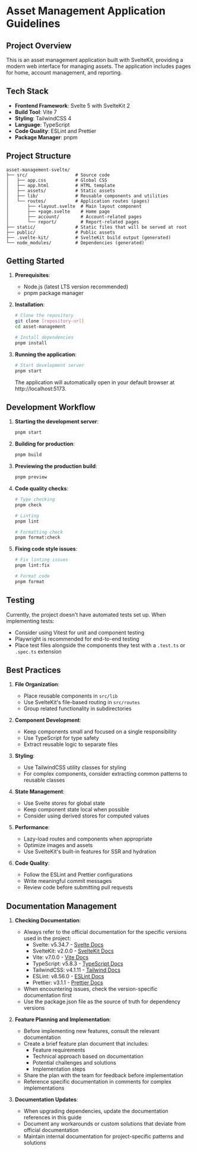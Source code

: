 # Asset Management Application Guidelines

## Project Overview
This is an asset management application built with SvelteKit, providing a modern web interface for managing assets. The application includes pages for home, account management, and reporting.

## Tech Stack
- **Frontend Framework**: Svelte 5 with SvelteKit 2
- **Build Tool**: Vite 7
- **Styling**: TailwindCSS 4
- **Language**: TypeScript
- **Code Quality**: ESLint and Prettier
- **Package Manager**: pnpm

## Project Structure
```
asset-management-svelte/
├── src/                  # Source code
│   ├── app.css           # Global CSS
│   ├── app.html          # HTML template
│   ├── assets/           # Static assets
│   ├── lib/              # Reusable components and utilities
│   └── routes/           # Application routes (pages)
│       ├── +layout.svelte  # Main layout component
│       ├── +page.svelte    # Home page
│       ├── account/        # Account-related pages
│       └── report/         # Report-related pages
├── static/               # Static files that will be served at root
├── public/               # Public assets
├── .svelte-kit/          # SvelteKit build output (generated)
└── node_modules/         # Dependencies (generated)
```

## Getting Started
1. **Prerequisites**:
   - Node.js (latest LTS version recommended)
   - pnpm package manager

2. **Installation**:
   ```bash
   # Clone the repository
   git clone [repository-url]
   cd asset-management

   # Install dependencies
   pnpm install
   ```

3. **Running the application**:
   ```bash
   # Start development server
   pnpm start
   ```
   The application will automatically open in your default browser at http://localhost:5173.

## Development Workflow
1. **Starting the development server**:
   ```bash
   pnpm start
   ```

2. **Building for production**:
   ```bash
   pnpm build
   ```

3. **Previewing the production build**:
   ```bash
   pnpm preview
   ```

4. **Code quality checks**:
   ```bash
   # Type checking
   pnpm check

   # Linting
   pnpm lint

   # Formatting check
   pnpm format:check
   ```

5. **Fixing code style issues**:
   ```bash
   # Fix linting issues
   pnpm lint:fix

   # Format code
   pnpm format
   ```

## Testing
Currently, the project doesn't have automated tests set up. When implementing tests:
- Consider using Vitest for unit and component testing
- Playwright is recommended for end-to-end testing
- Place test files alongside the components they test with a `.test.ts` or `.spec.ts` extension

## Best Practices
1. **File Organization**:
   - Place reusable components in `src/lib`
   - Use SvelteKit's file-based routing in `src/routes`
   - Group related functionality in subdirectories

2. **Component Development**:
   - Keep components small and focused on a single responsibility
   - Use TypeScript for type safety
   - Extract reusable logic to separate files

3. **Styling**:
   - Use TailwindCSS utility classes for styling
   - For complex components, consider extracting common patterns to reusable classes

4. **State Management**:
   - Use Svelte stores for global state
   - Keep component state local when possible
   - Consider using derived stores for computed values

5. **Performance**:
   - Lazy-load routes and components when appropriate
   - Optimize images and assets
   - Use SvelteKit's built-in features for SSR and hydration

6. **Code Quality**:
   - Follow the ESLint and Prettier configurations
   - Write meaningful commit messages
   - Review code before submitting pull requests

## Documentation Management
1. **Checking Documentation**:
   - Always refer to the official documentation for the specific versions used in the project:
     - Svelte: v5.34.7 - [Svelte Docs](https://svelte.dev/docs)
     - SvelteKit: v2.0.0 - [SvelteKit Docs](https://kit.svelte.dev/docs)
     - Vite: v7.0.0 - [Vite Docs](https://vitejs.dev/guide/)
     - TypeScript: v5.8.3 - [TypeScript Docs](https://www.typescriptlang.org/docs/)
     - TailwindCSS: v4.1.11 - [Tailwind Docs](https://tailwindcss.com/docs)
     - ESLint: v8.56.0 - [ESLint Docs](https://eslint.org/docs/user-guide/)
     - Prettier: v3.1.1 - [Prettier Docs](https://prettier.io/docs/en/)
   - When encountering issues, check the version-specific documentation first
   - Use the package.json file as the source of truth for dependency versions

2. **Feature Planning and Implementation**:
   - Before implementing new features, consult the relevant documentation
   - Create a brief feature plan document that includes:
     - Feature requirements
     - Technical approach based on documentation
     - Potential challenges and solutions
     - Implementation steps
   - Share the plan with the team for feedback before implementation
   - Reference specific documentation in comments for complex implementations

3. **Documentation Updates**:
   - When upgrading dependencies, update the documentation references in this guide
   - Document any workarounds or custom solutions that deviate from official documentation
   - Maintain internal documentation for project-specific patterns and solutions
